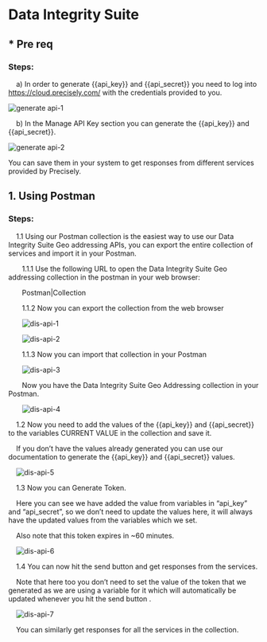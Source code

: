 # Data Integrity Suite

## * Pre req
### Steps:
&nbsp;&nbsp;&nbsp; a) In order to generate {{api_key}} and {{api_secret}} you need to log into https://cloud.precisely.com/ with the credentials provided to you.

![generate api-1](https://user-images.githubusercontent.com/86220719/221319203-aed80b1d-3709-443a-b5d4-21099646a95b.png)

&nbsp;&nbsp;&nbsp; b) In the Manage API Key section you can generate the {{api_key}} and {{api_secret}}.

![generate api-2](https://user-images.githubusercontent.com/86220719/221319205-f3e9f03b-7110-4b3a-9fe5-6c98d9d8283e.png)

You can save them in your system to get responses from different services provided by Precisely.



## 1. Using Postman

### Steps:
&nbsp;&nbsp;&nbsp; 1.1 Using our Postman collection is the easiest way to use our Data Integrity Suite Geo addressing APIs, you can export the entire collection of services and import it in your Postman.

&nbsp;&nbsp;&nbsp;&nbsp;&nbsp;&nbsp; 1.1.1 Use the following URL to open the Data Integrity Suite Geo addressing   collection in the postman in your web browser:

&nbsp;&nbsp;&nbsp;&nbsp;&nbsp;&nbsp; Postman|Collection

&nbsp;&nbsp;&nbsp;&nbsp;&nbsp;&nbsp; 1.1.2 Now you can export the collection from the web browser

&nbsp;&nbsp;&nbsp;&nbsp;&nbsp;&nbsp; ![dis-api-1](https://user-images.githubusercontent.com/86220719/221319549-22db57f7-7db5-4b20-9d6b-73726e90d8d9.png)

&nbsp;&nbsp;&nbsp;&nbsp;&nbsp;&nbsp; ![dis-api-2](https://user-images.githubusercontent.com/86220719/221319550-27b6e986-5b80-43eb-803b-1ac9d903b840.png)

&nbsp;&nbsp;&nbsp;&nbsp;&nbsp;&nbsp; 1.1.3 Now you can import that collection in your Postman

&nbsp;&nbsp;&nbsp;&nbsp;&nbsp;&nbsp; ![dis-api-3](https://user-images.githubusercontent.com/86220719/221319552-367a516c-5b99-4898-9e8e-aee8ff0fcabc.png)

&nbsp;&nbsp;&nbsp;&nbsp;&nbsp;&nbsp; Now you have the Data Integrity Suite Geo Addressing collection in your Postman.

&nbsp;&nbsp;&nbsp;&nbsp;&nbsp;&nbsp; ![dis-api-4](https://user-images.githubusercontent.com/86220719/221319555-4494f039-a782-4155-b721-5ab3cc3080be.png)

&nbsp;&nbsp;&nbsp; 1.2 Now you need to add the values of the {{api_key}} and {{api_secret}} to the variables CURRENT VALUE in the collection and save it.

&nbsp;&nbsp;&nbsp; If you don’t have the values already generated you can use our documentation to generate the  {{api_key}} and {{api_secret}} values.

&nbsp;&nbsp;&nbsp; ![dis-api-5](https://user-images.githubusercontent.com/86220719/221319556-0be7eebc-1f19-4507-ab1c-510ecac8baee.png)

&nbsp;&nbsp;&nbsp; 1.3 Now you can Generate Token.

&nbsp;&nbsp;&nbsp; Here you can see we have added the value from variables in “api_key” and “api_secret”, so we don’t need to update the values here, it will always have the updated values from the variables which we set.

&nbsp;&nbsp;&nbsp; Also note that this token expires in ~60 minutes.

&nbsp;&nbsp;&nbsp;  ![dis-api-6](https://user-images.githubusercontent.com/86220719/221319558-64213098-6f9e-44a5-a36d-efea9324de0c.png)

&nbsp;&nbsp;&nbsp; 1.4 You can now hit the send button and get responses from the services.

&nbsp;&nbsp;&nbsp; Note that here too you don’t need to set the value of the token that we generated as we are using a variable for it which will automatically be updated whenever you hit the send button .

&nbsp;&nbsp;&nbsp; ![dis-api-7](https://user-images.githubusercontent.com/86220719/221319560-f0776429-86d7-439d-8a4f-72f610b6cad9.png)

&nbsp;&nbsp;&nbsp; You can similarly get responses for all the services in the collection.
